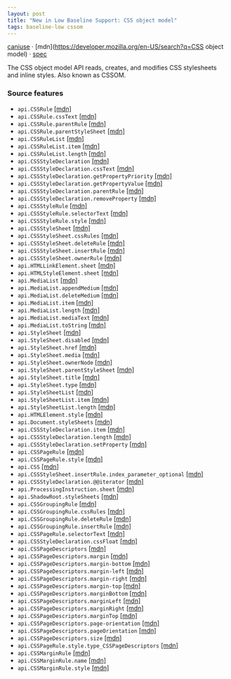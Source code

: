 ```yaml
---
layout: post
title: "New in Low Baseline Support: CSS object model"
tags: baseline-low cssom
---
```


[caniuse](https://caniuse.com/?search=css-object-model) · [mdn](https://developer.mozilla.org/en-US/search?q=CSS object model) · [spec](https://drafts.csswg.org/cssom-1/#css-object-model)

The CSS object model API reads, creates, and modifies CSS stylesheets and inline styles. Also known as CSSOM.

### Source features

- ``api.CSSRule`` [[mdn]](https://developer.mozilla.org/en-US/search?q=api.CSSRule)
- ``api.CSSRule.cssText`` [[mdn]](https://developer.mozilla.org/en-US/search?q=api.CSSRule.cssText)
- ``api.CSSRule.parentRule`` [[mdn]](https://developer.mozilla.org/en-US/search?q=api.CSSRule.parentRule)
- ``api.CSSRule.parentStyleSheet`` [[mdn]](https://developer.mozilla.org/en-US/search?q=api.CSSRule.parentStyleSheet)
- ``api.CSSRuleList`` [[mdn]](https://developer.mozilla.org/en-US/search?q=api.CSSRuleList)
- ``api.CSSRuleList.item`` [[mdn]](https://developer.mozilla.org/en-US/search?q=api.CSSRuleList.item)
- ``api.CSSRuleList.length`` [[mdn]](https://developer.mozilla.org/en-US/search?q=api.CSSRuleList.length)
- ``api.CSSStyleDeclaration`` [[mdn]](https://developer.mozilla.org/en-US/search?q=api.CSSStyleDeclaration)
- ``api.CSSStyleDeclaration.cssText`` [[mdn]](https://developer.mozilla.org/en-US/search?q=api.CSSStyleDeclaration.cssText)
- ``api.CSSStyleDeclaration.getPropertyPriority`` [[mdn]](https://developer.mozilla.org/en-US/search?q=api.CSSStyleDeclaration.getPropertyPriority)
- ``api.CSSStyleDeclaration.getPropertyValue`` [[mdn]](https://developer.mozilla.org/en-US/search?q=api.CSSStyleDeclaration.getPropertyValue)
- ``api.CSSStyleDeclaration.parentRule`` [[mdn]](https://developer.mozilla.org/en-US/search?q=api.CSSStyleDeclaration.parentRule)
- ``api.CSSStyleDeclaration.removeProperty`` [[mdn]](https://developer.mozilla.org/en-US/search?q=api.CSSStyleDeclaration.removeProperty)
- ``api.CSSStyleRule`` [[mdn]](https://developer.mozilla.org/en-US/search?q=api.CSSStyleRule)
- ``api.CSSStyleRule.selectorText`` [[mdn]](https://developer.mozilla.org/en-US/search?q=api.CSSStyleRule.selectorText)
- ``api.CSSStyleRule.style`` [[mdn]](https://developer.mozilla.org/en-US/search?q=api.CSSStyleRule.style)
- ``api.CSSStyleSheet`` [[mdn]](https://developer.mozilla.org/en-US/search?q=api.CSSStyleSheet)
- ``api.CSSStyleSheet.cssRules`` [[mdn]](https://developer.mozilla.org/en-US/search?q=api.CSSStyleSheet.cssRules)
- ``api.CSSStyleSheet.deleteRule`` [[mdn]](https://developer.mozilla.org/en-US/search?q=api.CSSStyleSheet.deleteRule)
- ``api.CSSStyleSheet.insertRule`` [[mdn]](https://developer.mozilla.org/en-US/search?q=api.CSSStyleSheet.insertRule)
- ``api.CSSStyleSheet.ownerRule`` [[mdn]](https://developer.mozilla.org/en-US/search?q=api.CSSStyleSheet.ownerRule)
- ``api.HTMLLinkElement.sheet`` [[mdn]](https://developer.mozilla.org/en-US/search?q=api.HTMLLinkElement.sheet)
- ``api.HTMLStyleElement.sheet`` [[mdn]](https://developer.mozilla.org/en-US/search?q=api.HTMLStyleElement.sheet)
- ``api.MediaList`` [[mdn]](https://developer.mozilla.org/en-US/search?q=api.MediaList)
- ``api.MediaList.appendMedium`` [[mdn]](https://developer.mozilla.org/en-US/search?q=api.MediaList.appendMedium)
- ``api.MediaList.deleteMedium`` [[mdn]](https://developer.mozilla.org/en-US/search?q=api.MediaList.deleteMedium)
- ``api.MediaList.item`` [[mdn]](https://developer.mozilla.org/en-US/search?q=api.MediaList.item)
- ``api.MediaList.length`` [[mdn]](https://developer.mozilla.org/en-US/search?q=api.MediaList.length)
- ``api.MediaList.mediaText`` [[mdn]](https://developer.mozilla.org/en-US/search?q=api.MediaList.mediaText)
- ``api.MediaList.toString`` [[mdn]](https://developer.mozilla.org/en-US/search?q=api.MediaList.toString)
- ``api.StyleSheet`` [[mdn]](https://developer.mozilla.org/en-US/search?q=api.StyleSheet)
- ``api.StyleSheet.disabled`` [[mdn]](https://developer.mozilla.org/en-US/search?q=api.StyleSheet.disabled)
- ``api.StyleSheet.href`` [[mdn]](https://developer.mozilla.org/en-US/search?q=api.StyleSheet.href)
- ``api.StyleSheet.media`` [[mdn]](https://developer.mozilla.org/en-US/search?q=api.StyleSheet.media)
- ``api.StyleSheet.ownerNode`` [[mdn]](https://developer.mozilla.org/en-US/search?q=api.StyleSheet.ownerNode)
- ``api.StyleSheet.parentStyleSheet`` [[mdn]](https://developer.mozilla.org/en-US/search?q=api.StyleSheet.parentStyleSheet)
- ``api.StyleSheet.title`` [[mdn]](https://developer.mozilla.org/en-US/search?q=api.StyleSheet.title)
- ``api.StyleSheet.type`` [[mdn]](https://developer.mozilla.org/en-US/search?q=api.StyleSheet.type)
- ``api.StyleSheetList`` [[mdn]](https://developer.mozilla.org/en-US/search?q=api.StyleSheetList)
- ``api.StyleSheetList.item`` [[mdn]](https://developer.mozilla.org/en-US/search?q=api.StyleSheetList.item)
- ``api.StyleSheetList.length`` [[mdn]](https://developer.mozilla.org/en-US/search?q=api.StyleSheetList.length)
- ``api.HTMLElement.style`` [[mdn]](https://developer.mozilla.org/en-US/search?q=api.HTMLElement.style)
- ``api.Document.styleSheets`` [[mdn]](https://developer.mozilla.org/en-US/search?q=api.Document.styleSheets)
- ``api.CSSStyleDeclaration.item`` [[mdn]](https://developer.mozilla.org/en-US/search?q=api.CSSStyleDeclaration.item)
- ``api.CSSStyleDeclaration.length`` [[mdn]](https://developer.mozilla.org/en-US/search?q=api.CSSStyleDeclaration.length)
- ``api.CSSStyleDeclaration.setProperty`` [[mdn]](https://developer.mozilla.org/en-US/search?q=api.CSSStyleDeclaration.setProperty)
- ``api.CSSPageRule`` [[mdn]](https://developer.mozilla.org/en-US/search?q=api.CSSPageRule)
- ``api.CSSPageRule.style`` [[mdn]](https://developer.mozilla.org/en-US/search?q=api.CSSPageRule.style)
- ``api.CSS`` [[mdn]](https://developer.mozilla.org/en-US/search?q=api.CSS)
- ``api.CSSStyleSheet.insertRule.index_parameter_optional`` [[mdn]](https://developer.mozilla.org/en-US/search?q=api.CSSStyleSheet.insertRule.index_parameter_optional)
- ``api.CSSStyleDeclaration.@@iterator`` [[mdn]](https://developer.mozilla.org/en-US/search?q=api.CSSStyleDeclaration.@@iterator)
- ``api.ProcessingInstruction.sheet`` [[mdn]](https://developer.mozilla.org/en-US/search?q=api.ProcessingInstruction.sheet)
- ``api.ShadowRoot.styleSheets`` [[mdn]](https://developer.mozilla.org/en-US/search?q=api.ShadowRoot.styleSheets)
- ``api.CSSGroupingRule`` [[mdn]](https://developer.mozilla.org/en-US/search?q=api.CSSGroupingRule)
- ``api.CSSGroupingRule.cssRules`` [[mdn]](https://developer.mozilla.org/en-US/search?q=api.CSSGroupingRule.cssRules)
- ``api.CSSGroupingRule.deleteRule`` [[mdn]](https://developer.mozilla.org/en-US/search?q=api.CSSGroupingRule.deleteRule)
- ``api.CSSGroupingRule.insertRule`` [[mdn]](https://developer.mozilla.org/en-US/search?q=api.CSSGroupingRule.insertRule)
- ``api.CSSPageRule.selectorText`` [[mdn]](https://developer.mozilla.org/en-US/search?q=api.CSSPageRule.selectorText)
- ``api.CSSStyleDeclaration.cssFloat`` [[mdn]](https://developer.mozilla.org/en-US/search?q=api.CSSStyleDeclaration.cssFloat)
- ``api.CSSPageDescriptors`` [[mdn]](https://developer.mozilla.org/en-US/search?q=api.CSSPageDescriptors)
- ``api.CSSPageDescriptors.margin`` [[mdn]](https://developer.mozilla.org/en-US/search?q=api.CSSPageDescriptors.margin)
- ``api.CSSPageDescriptors.margin-bottom`` [[mdn]](https://developer.mozilla.org/en-US/search?q=api.CSSPageDescriptors.margin-bottom)
- ``api.CSSPageDescriptors.margin-left`` [[mdn]](https://developer.mozilla.org/en-US/search?q=api.CSSPageDescriptors.margin-left)
- ``api.CSSPageDescriptors.margin-right`` [[mdn]](https://developer.mozilla.org/en-US/search?q=api.CSSPageDescriptors.margin-right)
- ``api.CSSPageDescriptors.margin-top`` [[mdn]](https://developer.mozilla.org/en-US/search?q=api.CSSPageDescriptors.margin-top)
- ``api.CSSPageDescriptors.marginBottom`` [[mdn]](https://developer.mozilla.org/en-US/search?q=api.CSSPageDescriptors.marginBottom)
- ``api.CSSPageDescriptors.marginLeft`` [[mdn]](https://developer.mozilla.org/en-US/search?q=api.CSSPageDescriptors.marginLeft)
- ``api.CSSPageDescriptors.marginRight`` [[mdn]](https://developer.mozilla.org/en-US/search?q=api.CSSPageDescriptors.marginRight)
- ``api.CSSPageDescriptors.marginTop`` [[mdn]](https://developer.mozilla.org/en-US/search?q=api.CSSPageDescriptors.marginTop)
- ``api.CSSPageDescriptors.page-orientation`` [[mdn]](https://developer.mozilla.org/en-US/search?q=api.CSSPageDescriptors.page-orientation)
- ``api.CSSPageDescriptors.pageOrientation`` [[mdn]](https://developer.mozilla.org/en-US/search?q=api.CSSPageDescriptors.pageOrientation)
- ``api.CSSPageDescriptors.size`` [[mdn]](https://developer.mozilla.org/en-US/search?q=api.CSSPageDescriptors.size)
- ``api.CSSPageRule.style.type_CSSPageDescriptors`` [[mdn]](https://developer.mozilla.org/en-US/search?q=api.CSSPageRule.style.type_CSSPageDescriptors)
- ``api.CSSMarginRule`` [[mdn]](https://developer.mozilla.org/en-US/search?q=api.CSSMarginRule)
- ``api.CSSMarginRule.name`` [[mdn]](https://developer.mozilla.org/en-US/search?q=api.CSSMarginRule.name)
- ``api.CSSMarginRule.style`` [[mdn]](https://developer.mozilla.org/en-US/search?q=api.CSSMarginRule.style)
